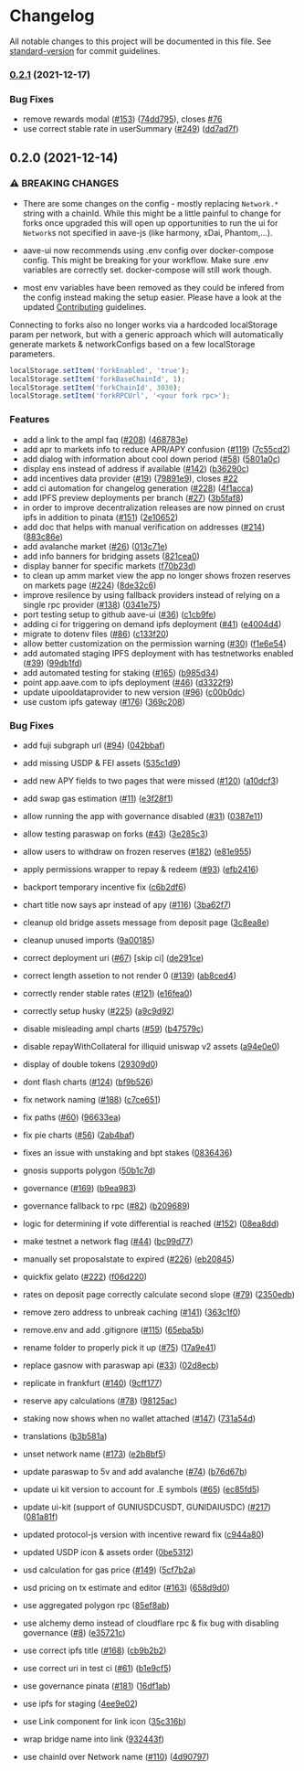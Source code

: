 # Changelog

All notable changes to this project will be documented in this file. See [standard-version](https://github.com/conventional-changelog/standard-version) for commit guidelines.

### [0.2.1](https://github.com/aave/aave-ui/compare/v0.2.0...v0.2.1) (2021-12-17)


### Bug Fixes

* remove rewards modal ([#153](https://github.com/aave/aave-ui/issues/153)) ([74dd795](https://github.com/aave/aave-ui/commit/74dd795c131cfb7869e18c2eed3c0acd431e0028)), closes [#76](https://github.com/aave/aave-ui/issues/76)
* use correct stable rate in userSummary ([#249](https://github.com/aave/aave-ui/issues/249)) ([dd7ad7f](https://github.com/aave/aave-ui/commit/dd7ad7f3786bbfa0fe224c434ede2c4eac146478))

## 0.2.0 (2021-12-14)

### ⚠ BREAKING CHANGES

- There are some changes on the config - mostly replacing `Network.*` string with a chainId.
  While this might be a little painful to change for forks once upgraded this will open up opportunities to run the ui for `Network`s not specified in aave-js (like harmony, xDai, Phantom,...).

- aave-ui now recommends using .env config over docker-compose config. This might be breaking for your workflow. Make sure .env variables are correctly set. docker-compose will still work though.
- most env variables have been removed as they could be infered from the config instead making the setup easier. Please have a look at the updated [Contributing](./CONTRIBUTING.md) guidelines.

Connecting to forks also no longer works via a hardcoded localStorage param per network, but with a generic approach which will automatically generate markets & networkConfigs based on a few localStorage parameters.

```js
localStorage.setItem('forkEnabled', 'true');
localStorage.setItem('forkBaseChainId', 1);
localStorage.setItem('forkChainId', 3030);
localStorage.setItem('forkRPCUrl', '<your fork rpc>');
```

### Features

- add a link to the ampl faq ([#208](https://github.com/aave/aave-ui/issues/208)) ([468783e](https://github.com/aave/aave-ui/commit/468783e8e0d6e712d2c9ed704e9f08db9d982cfc))
- add apr to markets info to reduce APR/APY confusion ([#119](https://github.com/aave/aave-ui/issues/119)) ([7c55cd2](https://github.com/aave/aave-ui/commit/7c55cd213960f7c3677bccfecba7ee6561db6ade))
- add dialog with information about cool down period ([#58](https://github.com/aave/aave-ui/issues/58)) ([5801a0c](https://github.com/aave/aave-ui/commit/5801a0c84334c5c6f8e275b2b2188dc120938f09))
- display ens instead of address if available ([#142](https://github.com/aave/aave-ui/issues/142)) ([b36290c](https://github.com/aave/aave-ui/commit/b36290ca893a5fe64ebe98033abfba4cd5578856))
- add incentives data provider ([#19](https://github.com/aave/aave-ui/issues/19)) ([79891e9](https://github.com/aave/aave-ui/commit/79891e9c924a6a130d32c5c65ad3d88ab55bc229)), closes [#22](https://github.com/aave/aave-ui/issues/22)
- add ci automation for changelog generation ([#228](https://github.com/aave/aave-ui/issues/228)) ([4f1acca](https://github.com/aave/aave-ui/commit/4f1acca58e8d1159020bc05ce98c497d88f0adf1))
- add IPFS preview deployments per branch ([#27](https://github.com/aave/aave-ui/issues/27)) ([3b5faf8](https://github.com/aave/aave-ui/commit/3b5faf856b0227f8e5ce78c3e5e5cbf872d80e3c))
- in order to improve decentralization releases are now pinned on crust ipfs in addition to pinata ([#151](https://github.com/aave/aave-ui/issues/151)) ([2e10652](https://github.com/aave/aave-ui/commit/2e10652da97ce05840b36ed50232bbbead399761))
- add doc that helps with manual verification on addresses ([#214](https://github.com/aave/aave-ui/issues/214)) ([883c86e](https://github.com/aave/aave-ui/commit/883c86e52714455ab5508b041b094ba8f9bd767d))
- add avalanche market ([#26](https://github.com/aave/aave-ui/issues/26)) ([013c71e](https://github.com/aave/aave-ui/commit/013c71e65ae97d9bc8f788869b11abfad27c20ad))
- add info banners for bridging assets ([821cea0](https://github.com/aave/aave-ui/commit/821cea013f7ae762c04bd514d39c4525e3bd8b8a))
- display banner for specific markets ([f70b23d](https://github.com/aave/aave-ui/commit/f70b23de0543e4e60414a2c9232310af771fb308))
- to clean up amm market view the app no longer shows frozen reserves on markets page ([#224](https://github.com/aave/aave-ui/issues/224)) ([8de32c6](https://github.com/aave/aave-ui/commit/8de32c681797b9e2f482aac11107a173504d0d1a))
- improve resilence by using fallback providers instead of relying on a single rpc provider ([#138](https://github.com/aave/aave-ui/issues/138)) ([0341e75](https://github.com/aave/aave-ui/commit/0341e75b686f5780e98654f1177c2dd31cf56948))
- port testing setup to github aave-ui ([#36](https://github.com/aave/aave-ui/issues/36)) ([c1cb9fe](https://github.com/aave/aave-ui/commit/c1cb9fe800c2fb881bdb7c4e588b81df56c49148))
- adding ci for triggering on demand ipfs deployment ([#41](https://github.com/aave/aave-ui/issues/41)) ([e4004d4](https://github.com/aave/aave-ui/commit/e4004d42cccd452606f82a8cfb615423d9150a6f))
- migrate to dotenv files ([#86](https://github.com/aave/aave-ui/issues/86)) ([c133f20](https://github.com/aave/aave-ui/commit/c133f20cb47908ded42275d3412e28325d213994))
- allow better customization on the permission warning ([#30](https://github.com/aave/aave-ui/issues/30)) ([f1e6e54](https://github.com/aave/aave-ui/commit/f1e6e549e85404a18c025da5e565d48588f2313d))
- add automated staging IPFS deployment with has testnetworks enabled ([#39](https://github.com/aave/aave-ui/issues/39)) ([99db1fd](https://github.com/aave/aave-ui/commit/99db1fd520f198db194577bac9e4e66c4934ffff))
- add automated testing for staking ([#165](https://github.com/aave/aave-ui/issues/165)) ([b985d34](https://github.com/aave/aave-ui/commit/b985d3417dcfd7796c5c2b9a2fcc466754a87cd0))
- point app.aave.com to ipfs deployment ([#46](https://github.com/aave/aave-ui/issues/46)) ([d3322f9](https://github.com/aave/aave-ui/commit/d3322f990742c82e24e89757b9f29fa5c3706bfc))
- update uipooldataprovider to new version ([#96](https://github.com/aave/aave-ui/issues/96)) ([c00b0dc](https://github.com/aave/aave-ui/commit/c00b0dc0b9020912c036a1309300a8263eeda144))
- use custom ipfs gateway ([#176](https://github.com/aave/aave-ui/issues/176)) ([369c208](https://github.com/aave/aave-ui/commit/369c208b833948fdcdb008312948247482ae058f))

### Bug Fixes

- add fuji subgraph url ([#94](https://github.com/aave/aave-ui/issues/94)) ([042bbaf](https://github.com/aave/aave-ui/commit/042bbafd23644a1009aba1cc7d0cf2e4e1063ae8))
- add missing USDP & FEI assets ([535c1d9](https://github.com/aave/aave-ui/commit/535c1d9c2d1f4f4e97fbcab78fde126c1cd81abe))
- add new APY fields to two pages that were missed ([#120](https://github.com/aave/aave-ui/issues/120)) ([a10dcf3](https://github.com/aave/aave-ui/commit/a10dcf304e1ae949f4a4146a346c5aaf44f071e2))
- add swap gas estimation ([#11](https://github.com/aave/aave-ui/issues/11)) ([e3f28f1](https://github.com/aave/aave-ui/commit/e3f28f1e242a39c0839b78325ce8d86fa2b2489d))
- allow running the app with governance disabled ([#31](https://github.com/aave/aave-ui/issues/31)) ([0387e11](https://github.com/aave/aave-ui/commit/0387e11bdf919572dabb602bf9fd5ec5344f26df))
- allow testing paraswap on forks ([#43](https://github.com/aave/aave-ui/issues/43)) ([3e285c3](https://github.com/aave/aave-ui/commit/3e285c3fe101037048e00c3b48f7b5a280905827))
- allow users to withdraw on frozen reserves ([#182](https://github.com/aave/aave-ui/issues/182)) ([e81e955](https://github.com/aave/aave-ui/commit/e81e955fd8f69315a91452d321ce094d0fa2d094))
- apply permissions wrapper to repay & redeem ([#93](https://github.com/aave/aave-ui/issues/93)) ([efb2416](https://github.com/aave/aave-ui/commit/efb2416f108a9f8456c50ae901f2eea0140109f7))
- backport temporary incentive fix ([c6b2df6](https://github.com/aave/aave-ui/commit/c6b2df69215fdd06194c6e26dbdafbd01ea19307))
- chart title now says apr instead of apy ([#116](https://github.com/aave/aave-ui/issues/116)) ([3ba62f7](https://github.com/aave/aave-ui/commit/3ba62f75bf342fa9211f20677c822bfdecada457))
- cleanup old bridge assets message from deposit page ([3c8ea8e](https://github.com/aave/aave-ui/commit/3c8ea8e4f5d671727674965ea39bc99a8f93bfe8))
- cleanup unused imports ([9a00185](https://github.com/aave/aave-ui/commit/9a001855a7f5cd3b47d2dc8ff9d69a7d94fa12b5))
- correct deployment uri ([#67](https://github.com/aave/aave-ui/issues/67)) [skip ci] ([de291ce](https://github.com/aave/aave-ui/commit/de291cebaa17b221d9aa3ce2f9c65ae7692cdea9))
- correct length assetion to not render 0 ([#139](https://github.com/aave/aave-ui/issues/139)) ([ab8ced4](https://github.com/aave/aave-ui/commit/ab8ced431a027bdea866541c865284dc96a4b3fe))
- correctly render stable rates ([#121](https://github.com/aave/aave-ui/issues/121)) ([e16fea0](https://github.com/aave/aave-ui/commit/e16fea00dec14bc272047b05fd60a8737c89e506))
- correctly setup husky ([#225](https://github.com/aave/aave-ui/issues/225)) ([a9c9d92](https://github.com/aave/aave-ui/commit/a9c9d92d9b5a79bd6fc556e6ca78d0a86df6018a))
- disable misleading ampl charts ([#59](https://github.com/aave/aave-ui/issues/59)) ([b47579c](https://github.com/aave/aave-ui/commit/b47579c55b83ef79f4b563af0178f3f4a3340bab))
- disable repayWithCollateral for illiquid uniswap v2 assets ([a94e0e0](https://github.com/aave/aave-ui/commit/a94e0e050b7764ec4044a0160181a7d4cf1bc894))
- display of double tokens ([29309d0](https://github.com/aave/aave-ui/commit/29309d04297bcad0301e5bd205ef43ae249cbe26))
- dont flash charts ([#124](https://github.com/aave/aave-ui/issues/124)) ([bf9b526](https://github.com/aave/aave-ui/commit/bf9b52643fdeefc53a6ebf179efd904d86505568))
- fix network naming ([#188](https://github.com/aave/aave-ui/issues/188)) ([c7ce651](https://github.com/aave/aave-ui/commit/c7ce6511e2b633087a475e0af1b86fda59a326c0))
- fix paths ([#60](https://github.com/aave/aave-ui/issues/60)) ([96633ea](https://github.com/aave/aave-ui/commit/96633ea6578e85595b992dd65398e3a251c6a8c0))
- fix pie charts ([#56](https://github.com/aave/aave-ui/issues/56)) ([2ab4baf](https://github.com/aave/aave-ui/commit/2ab4bafed3cec6f04b008c2c036b4cbf026d4156))
- fixes an issue with unstaking and bpt stakes ([0836436](https://github.com/aave/aave-ui/commit/08364369bc996e27ff6766c1c6ea34ae08d78f46))
- gnosis supports polygon ([50b1c7d](https://github.com/aave/aave-ui/commit/50b1c7d86422d486985eeb001d8e98240096f0fb))
- governance ([#169](https://github.com/aave/aave-ui/issues/169)) ([b9ea983](https://github.com/aave/aave-ui/commit/b9ea983f3e54bff288a71f01dd73c5eab362c2c6))
- governance fallback to rpc ([#82](https://github.com/aave/aave-ui/issues/82)) ([b209689](https://github.com/aave/aave-ui/commit/b209689473e0efe413e24748fe6e2a769c254c6f))
- logic for determining if vote differential is reached ([#152](https://github.com/aave/aave-ui/issues/152)) ([08ea8dd](https://github.com/aave/aave-ui/commit/08ea8dd55dffbe87f17c137e0d16dcbf46c9699e))
- make testnet a network flag ([#44](https://github.com/aave/aave-ui/issues/44)) ([bc99d77](https://github.com/aave/aave-ui/commit/bc99d77346a760e7e3d4e26f6911a649914f4255))
- manually set proposalstate to expired ([#226](https://github.com/aave/aave-ui/issues/226)) ([eb20845](https://github.com/aave/aave-ui/commit/eb20845aa91bd65471f0e4aa285c0ce296661131))
- quickfix gelato ([#222](https://github.com/aave/aave-ui/issues/222)) ([f06d220](https://github.com/aave/aave-ui/commit/f06d2209b4984d1583f980b332b98fd304b84f6d))
- rates on deposit page correctly calculate second slope ([#79](https://github.com/aave/aave-ui/issues/79)) ([2350edb](https://github.com/aave/aave-ui/commit/2350edb8c9321fb59fdbcda069f8797d9af85f22))
- remove zero address to unbreak caching ([#141](https://github.com/aave/aave-ui/issues/141)) ([363c1f0](https://github.com/aave/aave-ui/commit/363c1f0bdff707e4b743135e4798ab461856725d))
- remove.env and add .gitignore ([#115](https://github.com/aave/aave-ui/issues/115)) ([65eba5b](https://github.com/aave/aave-ui/commit/65eba5bf261805c6a69cb63a0a4b51d91df8f834))
- rename folder to properly pick it up ([#75](https://github.com/aave/aave-ui/issues/75)) ([17a9e41](https://github.com/aave/aave-ui/commit/17a9e41304358c8c8a40657467fdd5f44af6d88c))
- replace gasnow with paraswap api ([#33](https://github.com/aave/aave-ui/issues/33)) ([02d8ecb](https://github.com/aave/aave-ui/commit/02d8ecb94af9462f34b3abb0b5c948fb87b00c0c))
- replicate in frankfurt ([#140](https://github.com/aave/aave-ui/issues/140)) ([9cff177](https://github.com/aave/aave-ui/commit/9cff1771c91d2455684baea64624723131640a7e))
- reserve apy calculations ([#78](https://github.com/aave/aave-ui/issues/78)) ([98125ac](https://github.com/aave/aave-ui/commit/98125aca10c464ab529f0bccb8016333dfee21b6))
- staking now shows when no wallet attached ([#147](https://github.com/aave/aave-ui/issues/147)) ([731a54d](https://github.com/aave/aave-ui/commit/731a54d03560f73cb142a7787f7c1cc0dcf6edba))
- translations ([b3b581a](https://github.com/aave/aave-ui/commit/b3b581aa1cc9e0ee92cc253a9c795cd5c559342e))
- unset network name ([#173](https://github.com/aave/aave-ui/issues/173)) ([e2b8bf5](https://github.com/aave/aave-ui/commit/e2b8bf556acc848af830c3225b94e24adc024d12))
- update paraswap to 5v and add avalanche ([#74](https://github.com/aave/aave-ui/issues/74)) ([b76d67b](https://github.com/aave/aave-ui/commit/b76d67b860ba0b1fade1bff5384f587c20800253))
- update ui kit version to account for .E symbols ([#65](https://github.com/aave/aave-ui/issues/65)) ([ec85fd5](https://github.com/aave/aave-ui/commit/ec85fd5474a12b3d98fd1b74caa0fc28b098ccbf))
- update ui-kit (support of GUNIUSDCUSDT, GUNIDAIUSDC) ([#217](https://github.com/aave/aave-ui/issues/217)) ([081a81f](https://github.com/aave/aave-ui/commit/081a81ffa1b39172e5a222d965dc5c841cbd8d01))
- updated protocol-js version with incentive reward fix ([c944a80](https://github.com/aave/aave-ui/commit/c944a8082bb0c93d1a1552625d572a21ed599ff6))
- updated USDP icon & assets order ([0be5312](https://github.com/aave/aave-ui/commit/0be5312649616abb9518921551071a8c61e0c46f))
- usd calculation for gas price ([#149](https://github.com/aave/aave-ui/issues/149)) ([5cf7b2a](https://github.com/aave/aave-ui/commit/5cf7b2a0d9001e0d200e38fcb0c9d452b6f058a9))
- usd pricing on tx estimate and editor ([#163](https://github.com/aave/aave-ui/issues/163)) ([658d9d0](https://github.com/aave/aave-ui/commit/658d9d04bcf98749096844b467cf25052c327890))
- use aggregated polygon rpc ([85ef8ab](https://github.com/aave/aave-ui/commit/85ef8abbfb417858c011ccf90427f607f54d7751))
- use alchemy demo instead of cloudflare rpc & fix bug with disabling governance ([#8](https://github.com/aave/aave-ui/issues/8)) ([e35721c](https://github.com/aave/aave-ui/commit/e35721c9877067ffa158c3c7d36bfd1e6ac6c26e))
- use correct ipfs title ([#168](https://github.com/aave/aave-ui/issues/168)) ([cb9b2b2](https://github.com/aave/aave-ui/commit/cb9b2b2cd960a629ed07202991eaf77c04fc8b30))
- use correct uri in test ci ([#61](https://github.com/aave/aave-ui/issues/61)) ([b1e9cf5](https://github.com/aave/aave-ui/commit/b1e9cf54c0a672958d798612eaa4ba076689696b))
- use governance pinata ([#181](https://github.com/aave/aave-ui/issues/181)) ([16df1ab](https://github.com/aave/aave-ui/commit/16df1ab2289609af0dc5679d657b28ffb39dd22a))
- use ipfs for staging ([4ee9e02](https://github.com/aave/aave-ui/commit/4ee9e026c964ba1f45121face32d7825a7bc976b))
- use Link component for link icon ([35c316b](https://github.com/aave/aave-ui/commit/35c316bf811a2c60edc89dbab7b89879e716af43))
- wrap bridge name into link ([932443f](https://github.com/aave/aave-ui/commit/932443f2b4a8c41171513aabf1bfa3bf3977bd5a))

- use chainId over Network name ([#110](https://github.com/aave/aave-ui/issues/110)) ([4d90797](https://github.com/aave/aave-ui/commit/4d9079732f0012d0a7f5726a852354c7dc096c5e))
